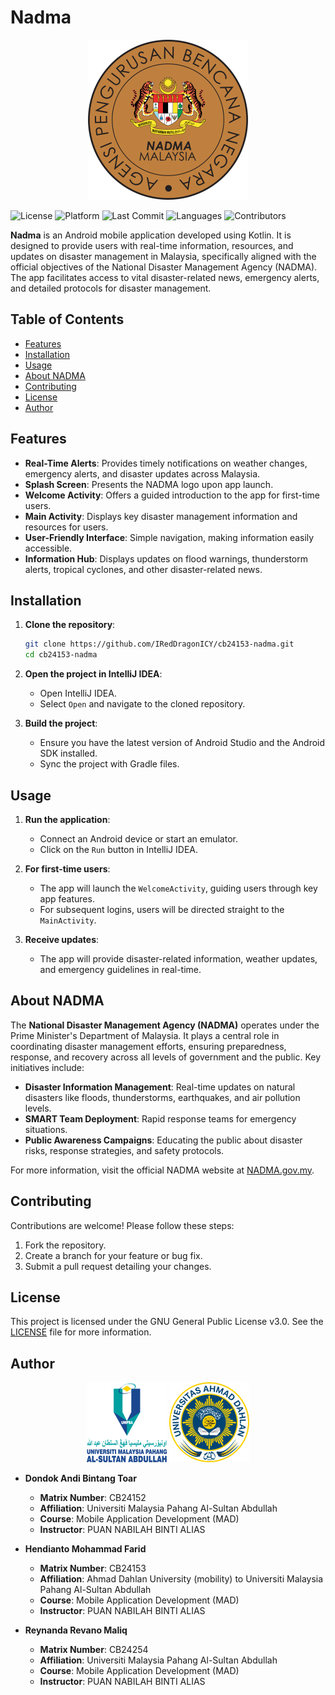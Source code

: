 # Nadma

<p align="center">
  <img src="app/src/main/res/drawable/ic_nadma_logo.png" alt="Nadma Icon" width="256" height="256">
</p>

![License](https://img.shields.io/github/license/IRedDragonICY/cb24153-nadma)
![Platform](https://img.shields.io/badge/platform-Android-brightgreen)
![Last Commit](https://img.shields.io/github/last-commit/IRedDragonICY/cb24153-nadma)
![Languages](https://img.shields.io/github/languages/top/IRedDragonICY/cb24153-nadma)
![Contributors](https://img.shields.io/github/contributors/IRedDragonICY/cb24153-nadma)

**Nadma** is an Android mobile application developed using Kotlin. It is designed to provide users with real-time information, resources, and updates on disaster management in Malaysia, specifically aligned with the official objectives of the National Disaster Management Agency (NADMA). The app facilitates access to vital disaster-related news, emergency alerts, and detailed protocols for disaster management.

## Table of Contents

- [Features](#features)
- [Installation](#installation)
- [Usage](#usage)
- [About NADMA](#about-nadma)
- [Contributing](#contributing)
- [License](#license)
- [Author](#author)

## Features

- **Real-Time Alerts**: Provides timely notifications on weather changes, emergency alerts, and disaster updates across Malaysia.
- **Splash Screen**: Presents the NADMA logo upon app launch.
- **Welcome Activity**: Offers a guided introduction to the app for first-time users.
- **Main Activity**: Displays key disaster management information and resources for users.
- **User-Friendly Interface**: Simple navigation, making information easily accessible.
- **Information Hub**: Displays updates on flood warnings, thunderstorm alerts, tropical cyclones, and other disaster-related news.

## Installation

1. **Clone the repository**:
    ```sh
    git clone https://github.com/IRedDragonICY/cb24153-nadma.git
    cd cb24153-nadma
    ```

2. **Open the project in IntelliJ IDEA**:
    - Open IntelliJ IDEA.
    - Select `Open` and navigate to the cloned repository.

3. **Build the project**:
    - Ensure you have the latest version of Android Studio and the Android SDK installed.
    - Sync the project with Gradle files.

## Usage

1. **Run the application**:
    - Connect an Android device or start an emulator.
    - Click on the `Run` button in IntelliJ IDEA.

2. **For first-time users**:
    - The app will launch the `WelcomeActivity`, guiding users through key app features.
    - For subsequent logins, users will be directed straight to the `MainActivity`.

3. **Receive updates**:
    - The app will provide disaster-related information, weather updates, and emergency guidelines in real-time.

## About NADMA

The **National Disaster Management Agency (NADMA)** operates under the Prime Minister's Department of Malaysia. It plays a central role in coordinating disaster management efforts, ensuring preparedness, response, and recovery across all levels of government and the public. Key initiatives include:

- **Disaster Information Management**: Real-time updates on natural disasters like floods, thunderstorms, earthquakes, and air pollution levels.
- **SMART Team Deployment**: Rapid response teams for emergency situations.
- **Public Awareness Campaigns**: Educating the public about disaster risks, response strategies, and safety protocols.

For more information, visit the official NADMA website at [NADMA.gov.my](https://www.nadma.gov.my).

## Contributing

Contributions are welcome! Please follow these steps:

1. Fork the repository.
2. Create a branch for your feature or bug fix.
3. Submit a pull request detailing your changes.

## License

This project is licensed under the GNU General Public License v3.0. See the [LICENSE](LICENSE) file for more information.

## Author
<p align="center"> <img src="doc/umpsa-logo.png" alt="UMPSA Logo" width="128" height="128"> <img src="doc/uad-logo.png" alt="UAD Logo" width="128" height="128"> </p>

- **Dondok Andi Bintang Toar**
  - **Matrix Number**: CB24152
  - **Affiliation**: Universiti Malaysia Pahang Al-Sultan Abdullah
  - **Course**: Mobile Application Development (MAD)
  - **Instructor**: PUAN NABILAH BINTI ALIAS

- **Hendianto Mohammad Farid**
  - **Matrix Number**: CB24153
  - **Affiliation**: Ahmad Dahlan University (mobility) to Universiti Malaysia Pahang Al-Sultan Abdullah
  - **Course**: Mobile Application Development (MAD)
  - **Instructor**: PUAN NABILAH BINTI ALIAS

- **Reynanda Revano Maliq**
  - **Matrix Number**: CB24254
  - **Affiliation**: Universiti Malaysia Pahang Al-Sultan Abdullah
  - **Course**: Mobile Application Development (MAD)
  - **Instructor**: PUAN NABILAH BINTI ALIAS